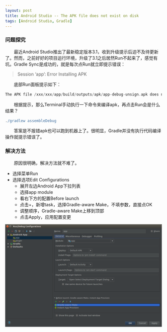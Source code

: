 ```yaml
---
layout: post
title: Android Studio -- The APK file does not exist on disk
tags: [Android Studio, Gradle]
---
```


### 问题探究
&emsp;&emsp;最近Android Studio推出了最新稳定版本3.1，收到升级提示后迫不及待更新了。然而，之前好好的项目运行环境，升级了3.1之后居然Run不起来了，感觉有坑。Gradle Sync是成功的，就是每次点Run就立即提示错误：
> Session ‘app’: Error Installing APK

&emsp;&emsp;底部Run面板提示如下：
```gradle
The APK file /xxx/xxx/app/build/outputs/apk/app-debug-unsign.apk does not exist on disk.
```
&emsp;&emsp;根据提示，那么Terminal手动执行一下命令来编译apk，再点击Run会是什么结果？
```gradle
./gradlew assembleDebug
```
&emsp;&emsp;答案是不报错apk也可以跑到机器上了。很明显，Gradle并没有执行代码编译操作就提示错误了。

### 解决方法
&emsp;&emsp;原因很明确，解决方法就不难了。
* 选择菜单Run
* 选择选项Edit Configurations
  * 展开左边Android App下拉列表
  * 选择app module
  * 看右下方的配置Before launch
  * 点击+，新增task，选择Gradle-aware Make，不填参数，直接点OK
  * 调整顺序，Gradle-aware Make上移到顶部
  * 点击Apply，应用配置变更

![Android Studio 3.1 Error Installing APK](/assets/img/android_screenshots/20180402.png)
